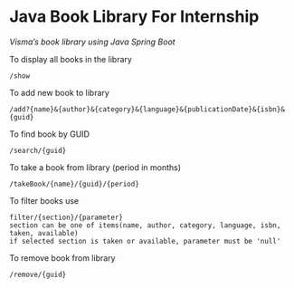 # Java Book Library For Internship

*Visma’s book library using Java Spring Boot*

To display all books in the library
```
/show
```
To add new book to library
```
/add?{name}&{author}&{category}&{language}&{publicationDate}&{isbn}&{guid}
```
To find book by GUID
```
/search/{guid}
```
To take a book from library (period in months)
```
/takeBook/{name}/{guid}/{period}
```
To filter books use
```
filter/{section}/{parameter}
section can be one of items(name, author, category, language, isbn, taken, available)
if selected section is taken or available, parameter must be 'null'
```
To remove book from library
```
/remove/{guid}
```

